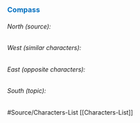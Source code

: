 




### <span style="color:#0070c0">Compass</span>
###### North (source):


###### West (similar characters):


###### East (opposite characters):


###### South (topic):



#Source/Characters-List [[Characters-List]]

